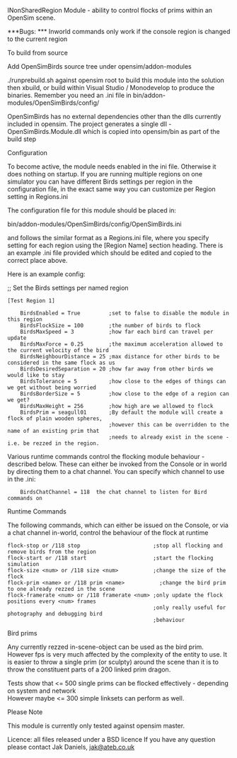 INonSharedRegion Module -  ability to control flocks of prims within an OpenSim scene.

***Bugs:
***	Inworld commands only work if the console region is changed to the current region


To build from source

Add OpenSimBirds source tree under opensim/addon-modules

./runprebuild.sh against opensim root to build this module into the solution
then xbuild, or build within Visual Studio / Monodevelop to produce the binaries.
Remember you need an .ini file in bin/addon-modules/OpenSimBirds/config/

OpenSimBirds has no external dependencies other than the dlls currently included in opensim.
The project generates a single dll - OpenSimBirds.Module.dll which is copied into opensim/bin as part of the build step


Configuration

To become active, the module needs enabled in the ini file. Otherwise it does nothing on startup.
If you are running multiple regions on one simulator you can have different Birds
settings per region in the configuration file, in the exact same way you can
customize per Region setting in Regions.ini

The configuration file for this module should be placed in:

bin/addon-modules/OpenSimBirds/config/OpenSimBirds.ini

and follows the similar format as a Regions.ini file, where you specify setting for
each region using the [Region Name] section heading. There is an example .ini file
provided which should be edited and copied to the correct place above.

Here is an example config:

;; Set the Birds settings per named region

	[Test Region 1]

		BirdsEnabled = True         ;set to false to disable the module in this region	
		BirdsFlockSize = 100        ;the number of birds to flock
		BirdsMaxSpeed = 3           ;how far each bird can travel per update
		BirdsMaxForce = 0.25        ;the maximum acceleration allowed to the current velocity of the bird
		BirdsNeighbourDistance = 25 ;max distance for other birds to be considered in the same flock as us
		BirdsDesiredSeparation = 20 ;how far away from other birds we would like to stay
		BirdsTolerance = 5          ;how close to the edges of things can we get without being worried
		BirdsBorderSize = 5         ;how close to the edge of a region can we get?
		BirdsMaxHeight = 256        ;how high are we allowed to flock
		BirdsPrim = seagull01       ;By default the module will create a flock of plain wooden spheres, 
		                            ;however this can be overridden to the name of an existing prim that
		                            ;needs to already exist in the scene - i.e. be rezzed in the region.	



Various runtime commands control the flocking module behaviour - described below. These can either be invoked
from the Console or in world by directing them to a chat channel. You can specify which channel to use in the .ini:

		BirdsChatChannel = 118 	the chat channel to listen for Bird commands on



Runtime Commands

The following commands, which can either be issued on the Console, or via a chat channel in-world, control the behaviour
of the flock at runtime

	flock-stop or /118 stop                       ;stop all flocking and remove birds from the region
	flock-start or /118 start                     ;start the flocking simulation
	flock-size <num> or /118 size <num>	          ;change the size of the flock
	flock-prim <name> or /118 prim <name>	        ;change the bird prim to one already rezzed in the scene
	flock-framerate <num> or /118 framerate <num> ;only update the flock positions every <num> frames
	                                              ;only really useful for photography and debugging bird
	                                              ;behaviour

Bird prims

Any currently rezzed in-scene-object can be used as the bird prim. However fps is very much affected by the
complexity of the entity to use. It is easier to throw a single prim (or sculpty) around the scene than it is to
throw the constituent parts of a 200 linked prim dragon.

Tests show that <= 500 single prims can be flocked effectively - depending on system and network	
However maybe <= 300 simple linksets can perform as well.


Please Note 

This module is currently only tested against opensim master. 

Licence: all files released under a BSD licence
If you have any question please contact Jak Daniels, jak@ateb.co.uk

